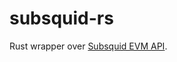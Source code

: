 subsquid-rs
===========

Rust wrapper over [Subsquid EVM API](https://docs.subsquid.io/subsquid-network/reference/evm-api/).

